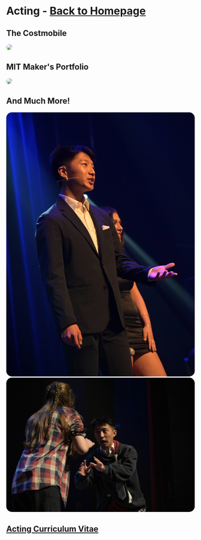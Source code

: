 # Acting - [Back to Homepage](https://thataquarel.github.io/)

## The Costmobile
<a href="https://youtu.be/G4RW0T4XuvQ">
    <img src="https://img.youtube.com/vi/G4RW0T4XuvQ/maxresdefault.jpg" style="border-radius: 15px;">
</a>

## MIT Maker's Portfolio
<a href="https://youtu.be/BqcGGwOyi7I">
    <img src="https://img.youtube.com/vi/BqcGGwOyi7I/maxresdefault.jpg" style="border-radius: 15px;">
</a>


## And Much More!


<img src="https://raw.githubusercontent.com/ThatAquarel/ThatAquarel/main/docs/res/acting_0.jpg" style="border-radius: 15px;">

<img src="https://raw.githubusercontent.com/ThatAquarel/ThatAquarel/main/docs/res/acting_1.jpg" style="border-radius: 15px;">

## [Acting Curriculum Vitae](https://github.com/ThatAquarel/ThatAquarel/blob/main/docs/res/cv.pdf)
